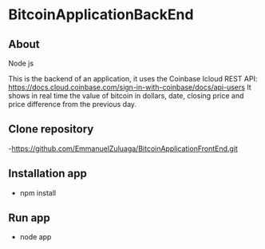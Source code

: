 # BitcoinApplicationBackEnd

## About
 Node js

 This is the backend of an application, it uses the Coinbase Icloud REST API:  https://docs.cloud.coinbase.com/sign-in-with-coinbase/docs/api-users
 It shows in real time the value of bitcoin in dollars, date, closing price and price difference from the previous day.

## Clone repository
-https://github.com/EmmanuelZuluaga/BitcoinApplicationFrontEnd.git

## Installation app

- npm install

## Run app
- node app 
